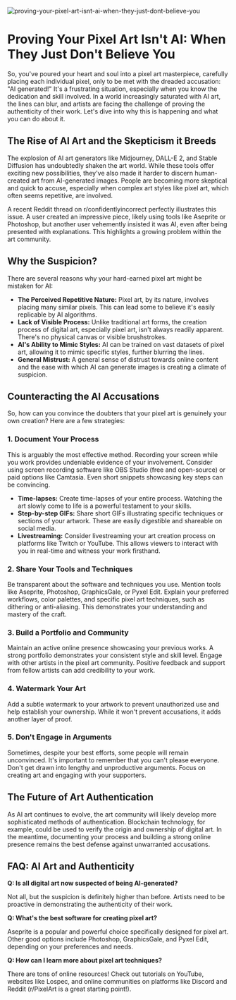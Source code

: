 ![proving-your-pixel-art-isnt-ai-when-they-just-dont-believe-you](https://images.pexels.com/photos/11280353/pexels-photo-11280353.jpeg?auto=compress&cs=tinysrgb&fit=crop&h=627&w=1200)

# Proving Your Pixel Art Isn't AI: When They Just Don't Believe You

So, you've poured your heart and soul into a pixel art masterpiece, carefully placing each individual pixel, only to be met with the dreaded accusation: "AI generated!" It's a frustrating situation, especially when you know the dedication and skill involved. In a world increasingly saturated with AI art, the lines can blur, and artists are facing the challenge of proving the authenticity of their work. Let's dive into why this is happening and what you can do about it.

## The Rise of AI Art and the Skepticism it Breeds

The explosion of AI art generators like Midjourney, DALL-E 2, and Stable Diffusion has undoubtedly shaken the art world. While these tools offer exciting new possibilities, they've also made it harder to discern human-created art from AI-generated images. People are becoming more skeptical and quick to accuse, especially when complex art styles like pixel art, which often seems repetitive, are involved.

A recent Reddit thread on r/confidentlyincorrect perfectly illustrates this issue. A user created an impressive piece, likely using tools like Aseprite or Photoshop, but another user vehemently insisted it was AI, even after being presented with explanations. This highlights a growing problem within the art community.

## Why the Suspicion?

There are several reasons why your hard-earned pixel art might be mistaken for AI:

*   **The Perceived Repetitive Nature:** Pixel art, by its nature, involves placing many similar pixels. This can lead some to believe it's easily replicable by AI algorithms.
*   **Lack of Visible Process:** Unlike traditional art forms, the creation process of digital art, especially pixel art, isn't always readily apparent. There's no physical canvas or visible brushstrokes.
*   **AI's Ability to Mimic Styles:** AI can be trained on vast datasets of pixel art, allowing it to mimic specific styles, further blurring the lines.
*   **General Mistrust:** A general sense of distrust towards online content and the ease with which AI can generate images is creating a climate of suspicion.

## Counteracting the AI Accusations

So, how can you convince the doubters that your pixel art is genuinely your own creation? Here are a few strategies:

### 1. Document Your Process

This is arguably the most effective method. Recording your screen while you work provides undeniable evidence of your involvement. Consider using screen recording software like OBS Studio (free and open-source) or paid options like Camtasia. Even short snippets showcasing key steps can be convincing.

*   **Time-lapses:** Create time-lapses of your entire process. Watching the art slowly come to life is a powerful testament to your skills.
*   **Step-by-step GIFs:** Share short GIFs illustrating specific techniques or sections of your artwork. These are easily digestible and shareable on social media.
*   **Livestreaming:** Consider livestreaming your art creation process on platforms like Twitch or YouTube. This allows viewers to interact with you in real-time and witness your work firsthand.

### 2. Share Your Tools and Techniques

Be transparent about the software and techniques you use. Mention tools like Aseprite, Photoshop, GraphicsGale, or Pyxel Edit. Explain your preferred workflows, color palettes, and specific pixel art techniques, such as dithering or anti-aliasing. This demonstrates your understanding and mastery of the craft.

### 3. Build a Portfolio and Community

Maintain an active online presence showcasing your previous works. A strong portfolio demonstrates your consistent style and skill level. Engage with other artists in the pixel art community. Positive feedback and support from fellow artists can add credibility to your work.

### 4. Watermark Your Art

Add a subtle watermark to your artwork to prevent unauthorized use and help establish your ownership. While it won't prevent accusations, it adds another layer of proof.

### 5. Don't Engage in Arguments

Sometimes, despite your best efforts, some people will remain unconvinced. It's important to remember that you can't please everyone. Don't get drawn into lengthy and unproductive arguments. Focus on creating art and engaging with your supporters.

## The Future of Art Authentication

As AI art continues to evolve, the art community will likely develop more sophisticated methods of authentication. Blockchain technology, for example, could be used to verify the origin and ownership of digital art. In the meantime, documenting your process and building a strong online presence remains the best defense against unwarranted accusations.

## FAQ: AI Art and Authenticity

**Q: Is all digital art now suspected of being AI-generated?**

Not all, but the suspicion is definitely higher than before. Artists need to be proactive in demonstrating the authenticity of their work.

**Q: What's the best software for creating pixel art?**

Aseprite is a popular and powerful choice specifically designed for pixel art. Other good options include Photoshop, GraphicsGale, and Pyxel Edit, depending on your preferences and needs.

**Q: How can I learn more about pixel art techniques?**

There are tons of online resources! Check out tutorials on YouTube, websites like Lospec, and online communities on platforms like Discord and Reddit (r/PixelArt is a great starting point!).
